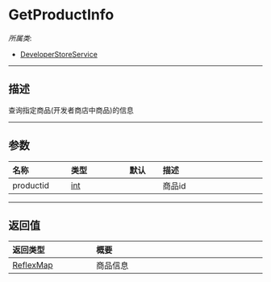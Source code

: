 # GetProductInfo

*所属类*:
* [DeveloperStoreService](/Api/Classes/Service/DeveloperStoreService.md)
------------------------------------------------------------------------------------------
## 描述

查询指定商品(开发者商店中商品)的信息

------------------------------------------------------------------------------------------
## 参数

|<div style="width:100px">名称</div>|<div style="width:100px">类型</div>|<div style="width:50px">默认</div>|<div style="width:350px">描述</div>|
|:---|:---|:---|:---|
|productid|[int](/Api/DataType/Number.md)||商品id|

------------------------------------------------------------------------------------------
## 返回值

|<div style="width:150px">返回类型</div>|<div style="width:520px">概要</div>|
|:---|:---|
|[ReflexMap](/Api/Enums/ReflexMap.md)|商品信息|
